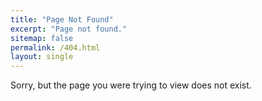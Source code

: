 ```yaml
---
title: "Page Not Found"
excerpt: "Page not found."
sitemap: false
permalink: /404.html
layout: single
---
```


Sorry, but the page you were trying to view does not exist.
